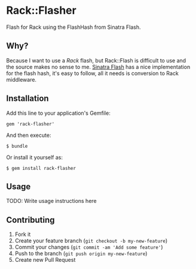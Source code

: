 # Rack::Flasher

Flash for Rack using the FlashHash from Sinatra Flash.

## Why? ##

Because I want to use a _Rack_ flash, but Rack::Flash is difficult to use and the source makes no sense to me. [Sinatra Flash](https://rubygems.org/gems/sinatra-flash) has a nice implementation for the flash hash, it's easy to follow, all it needs is conversion to Rack middleware.

## Installation

Add this line to your application's Gemfile:

    gem 'rack-flasher'

And then execute:

    $ bundle

Or install it yourself as:

    $ gem install rack-flasher

## Usage

TODO: Write usage instructions here

## Contributing

1. Fork it
2. Create your feature branch (`git checkout -b my-new-feature`)
3. Commit your changes (`git commit -am 'Add some feature'`)
4. Push to the branch (`git push origin my-new-feature`)
5. Create new Pull Request
